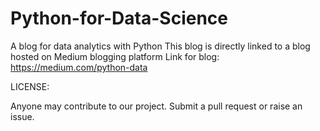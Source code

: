 # Python-for-Data-Science
A blog for data analytics with Python
This blog is directly linked to a blog hosted on Medium blogging platform
Link for blog: https://medium.com/python-data

LICENSE: 

Anyone may contribute to our project. Submit a pull request or raise an issue.
